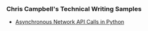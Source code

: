 ### Chris Campbell's Technical Writing Samples
- [Asynchronous Network API Calls in Python](https://github.com/lovelycam/writing/blob/main/weather.md)
